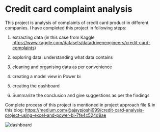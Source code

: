 # Credit card complaint analysis
 This project is analysis of complaints of credit card product in different companies.
 I have completed this project in following steps:
 1. extracting data (in this case from Kaggle https://www.kaggle.com/datasets/datadrivenengineers/credit-card-complaints)

2. exploring data: understanding what data contains

3. cleaning and organising data as per convenience

4. creating a model view in Power bi

5. creating the dashboard

6. Summarize the conclusion and give suggestions as per the findings

Complete process of this project is mentioned in project approach file & in this blog: https://medium.com/@ajaypjoshi999/credit-card-analysis-project-using-excel-and-power-bi-7fe4c524d9ae


![dashboard](https://github.com/ajaypjoshi/Credit-card-complaint-analysis/assets/131679074/c28c7e6a-b67f-47a3-972f-c75499a9f898)
